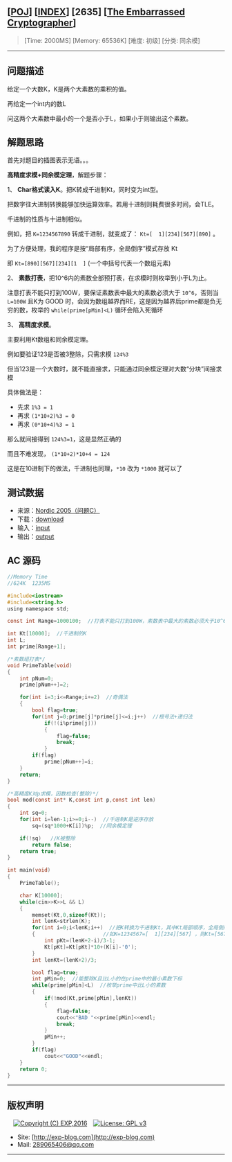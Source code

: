 ## [[POJ](http://poj.org/)] [[INDEX](https://github.com/lyy289065406/POJ-Solving-Reports)] [2635] [[The Embarrassed Cryptographer](http://poj.org/problem?id=2635)]

> [Time: 2000MS] [Memory: 65536K] [难度: 初级] [分类: 同余模]

------

## 问题描述

给定一个大数K，K是两个大素数的乘积的值。

再给定一个int内的数L

问这两个大素数中最小的一个是否小于L，如果小于则输出这个素数。


## 解题思路

首先对题目的插图表示无语。。。

**高精度求模+同余模定理**，解题步骤：

1、 **Char格式读入K**。把K转成千进制Kt，同时变为int型。

把数字往大进制转换能够加快运算效率。若用十进制则耗费很多时间，会TLE。

千进制的性质与十进制相似。

例如，把 `K=1234567890` 转成千进制，就变成了： `Kt=[  1][234][567][890]` 。

为了方便处理，我的程序是按“局部有序，全局倒序”模式存放 Kt

即 `Kt=[890][567][234][1  ]`  (一个中括号代表一个数组元素)

2、 **素数打表**，把10^6内的素数全部预打表，在求模时则枚举到小于L为止。

注意打表不能只打到100W，要保证素数表中最大的素数必须大于 `10^6`，否则当 `L=100W` 且K为 GOOD 时，会因为数组越界而RE，这是因为越界后prime都是负无穷的数，枚举的 `while(prime[pMin]<L)` 循环会陷入死循环

3、 **高精度求模**。

主要利用Kt数组和同余模定理。

例如要验证123是否被3整除，只需求模 `124%3`

但当123是一个大数时，就不能直接求，只能通过同余模定理对大数“分块”间接求模

具体做法是：

- 先求 `1%3 = 1`
- 再求 `(1*10+2)%3 = 0`
- 再求 `(0*10+4)%3 = 1`

那么就间接得到 `124%3=1`，这是显然正确的

而且不难发现， `(1*10+2)*10+4 = 124`

这是在10进制下的做法，千进制也同理，`*10` 改为 `*1000` 就可以了


## 测试数据

- 来源：[Nordic 2005（问题C）](http://ncpc.idi.ntnu.no/)
- 下载：[download](/testdata.zip)
- 输入：[input](/testdata/input.dat)
- 输出：[output](/testdata/output.dat)


## AC 源码


```c
//Memory Time
//624K  1235MS 

#include<iostream>
#include<string.h>
using namespace std;

const int Range=1000100;  //打表不能只打到100W，素数表中最大的素数必须大于10^6

int Kt[10000];  //千进制的K
int L;
int prime[Range+1];

/*素数组打表*/
void PrimeTable(void)
{
	int pNum=0;
	prime[pNum++]=2;

	for(int i=3;i<=Range;i+=2)  //奇偶法
	{
		bool flag=true;
		for(int j=0;prime[j]*prime[j]<=i;j++)  //根号法+递归法
			if(!(i%prime[j]))
			{
				flag=false;
				break;
			}
		if(flag)
			prime[pNum++]=i;
	}
	return;
}

/*高精度K对p求模，因数检查(整除)*/
bool mod(const int* K,const int p,const int len)
{
	int sq=0;
	for(int i=len-1;i>=0;i--)  //千进制K是逆序存放
		sq=(sq*1000+K[i])%p;  //同余模定理

	if(!sq)   //K被整除
		return false;
	return true;
}

int main(void)
{
	PrimeTable();

	char K[10000];
	while(cin>>K>>L && L)
	{
		memset(Kt,0,sizeof(Kt));
		int lenK=strlen(K);
		for(int i=0;i<lenK;i++)  //把K转换为千进制Kt，其中Kt局部顺序，全局倒序
		{                      //如K=1234567=[  1][234][567] ，则Kt=[567][234][1  ]
			int pKt=(lenK+2-i)/3-1;
			Kt[pKt]=Kt[pKt]*10+(K[i]-'0');
		}
		int lenKt=(lenK+2)/3;

		bool flag=true;
		int pMin=0;  //能整除K且比L小的在prime中的最小素数下标
		while(prime[pMin]<L)  //枚举prime中比L小的素数
		{
			if(!mod(Kt,prime[pMin],lenKt))
			{
				flag=false;
				cout<<"BAD "<<prime[pMin]<<endl;
				break;
			}
			pMin++;
		}
		if(flag)
			cout<<"GOOD"<<endl;
	}
	return 0;
}
```

------

## 版权声明

　[![Copyright (C) EXP,2016](https://img.shields.io/badge/Copyright%20(C)-EXP%202016-blue.svg)](http://exp-blog.com)　[![License: GPL v3](https://img.shields.io/badge/License-GPL%20v3-blue.svg)](https://www.gnu.org/licenses/gpl-3.0)
  

- Site: [http://exp-blog.com](http://exp-blog.com) 
- Mail: <a href="mailto:289065406@qq.com?subject=[EXP's Github]%20Your%20Question%20（请写下您的疑问）&amp;body=What%20can%20I%20help%20you?%20（需要我提供什么帮助吗？）">289065406@qq.com</a>


------
